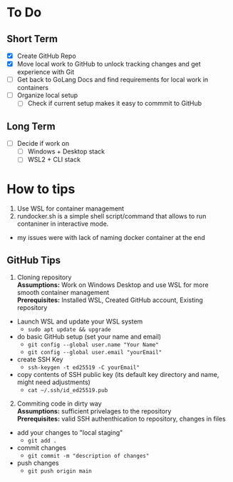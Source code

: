# To Do
## Short Term
- [x] Create GitHub Repo
- [x] Move local work to GitHub to unlock tracking changes and get experience with Git
- [ ] Get back to GoLang Docs and find requirements for local work in containers
- [ ] Organize local setup
  - [ ] Check if current setup makes it easy to commmit to GitHub
## Long Term 
- [ ] Decide if work on 
  - [ ] Windows + Desktop stack 
  - [ ] WSL2 + CLI stack  

# How to tips
1. Use WSL for container management
2. rundocker.sh is a simple shell script/command that allows to run contaniner in interactive mode.
 - my issues were with lack of naming docker container at the end
## GitHub Tips
1. Cloning repository  
**Assumptions:** Work on Windows Desktop and use WSL for more smooth container management  
**Prerequisites:** Installed WSL, Created GitHub account, Existing repository  
- Launch WSL and update your WSL system 
  - `sudo apt update && upgrade`
- do basic GitHub setup (set your name and email)
  - `git config --global user.name "Your Name"`
  - `git config --global user.email "yourEmail"`
- create SSH Key
  - `ssh-keygen -t ed25519 -C yourEmail"`
- copy contents of SSH public key (its default key directory and name, might need adjustments)
  - `cat ~/.ssh/id_ed25519.pub`

2. Commiting code in dirty way  
**Assumptions:** sufficient privelages to the repository  
**Prerequisites:** valid SSH authenthication to repository, changes in files  
- add your changes to "local staging" 
  - `git add .`
- commit changes
  - `git commit -m "description of changes"`
- push changes 
  - `git push origin main`
